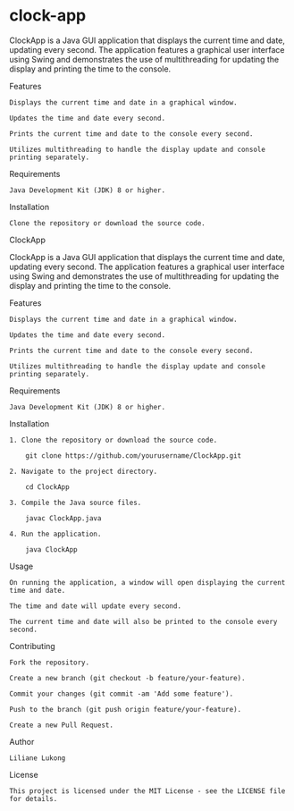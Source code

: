 # clock-app

ClockApp is a Java GUI application that displays the current time and date, updating every second. The application features a graphical user interface using Swing and demonstrates the use of multithreading for updating the display and printing the time to the console.

Features

	Displays the current time and date in a graphical window.
	
	Updates the time and date every second.
	
	Prints the current time and date to the console every second.
	
	Utilizes multithreading to handle the display update and console printing separately.
 
Requirements

	Java Development Kit (JDK) 8 or higher.
 
Installation

	Clone the repository or download the source code.


ClockApp

ClockApp is a Java GUI application that displays the current time and date, updating every second. The application features a graphical user interface using Swing and demonstrates the use of multithreading for updating the display and printing the time to the console.

Features

	Displays the current time and date in a graphical window.
	
	Updates the time and date every second.
	
	Prints the current time and date to the console every second.
	
	Utilizes multithreading to handle the display update and console printing separately.

Requirements

	Java Development Kit (JDK) 8 or higher.

Installation

	1. Clone the repository or download the source code.
 
		git clone https://github.com/yourusername/ClockApp.git
    
	2. Navigate to the project directory.
 
		cd ClockApp
    
	3. Compile the Java source files.
 
		javac ClockApp.java
    
	4. Run the application.
 
		java ClockApp

Usage

	On running the application, a window will open displaying the current time and date.
	
	The time and date will update every second.
	
	The current time and date will also be printed to the console every second.

Contributing

	Fork the repository.
	
	Create a new branch (git checkout -b feature/your-feature).
	
	Commit your changes (git commit -am 'Add some feature').
	
	Push to the branch (git push origin feature/your-feature).
	 
	Create a new Pull Request.

Author

	Liliane Lukong

License

	This project is licensed under the MIT License - see the LICENSE file for details.
